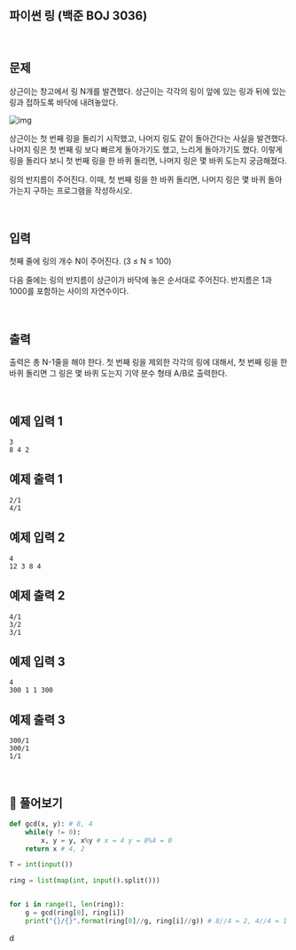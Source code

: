 ## 파이썬 링 (백준 BOJ 3036)

<br>

## 문제

상근이는 창고에서 링 N개를 발견했다. 상근이는 각각의 링이 앞에 있는 링과 뒤에 있는 링과 접하도록 바닥에 내려놓았다. 

![img](https://upload.acmicpc.net/44a0e81a-3870-4e94-8db0-73543fca3aa6/-/preview/)

상근이는 첫 번째 링을 돌리기 시작했고, 나머지 링도 같이 돌아간다는 사실을 발견했다. 나머지 링은 첫 번째 링 보다 빠르게 돌아가기도 했고, 느리게 돌아가기도 했다. 이렇게 링을 돌리다 보니 첫 번째 링을 한 바퀴 돌리면, 나머지 링은 몇 바퀴 도는지 궁금해졌다.

링의 반지름이 주어진다. 이때, 첫 번째 링을 한 바퀴 돌리면, 나머지 링은 몇 바퀴 돌아가는지 구하는 프로그램을 작성하시오.

<br>

## 입력

첫째 줄에 링의 개수 N이 주어진다. (3 ≤ N ≤ 100)

다음 줄에는 링의 반지름이 상근이가 바닥에 놓은 순서대로 주어진다. 반지름은 1과 1000를 포함하는 사이의 자연수이다.

<br>

## 출력

출력은 총 N-1줄을 해야 한다. 첫 번째 링을 제외한 각각의 링에 대해서, 첫 번째 링을 한 바퀴 돌리면 그 링은 몇 바퀴 도는지 기약 분수 형태 A/B로 출력한다.

<br>

## 예제 입력 1

```
3
8 4 2
```

## 예제 출력 1

```
2/1
4/1
```

## 예제 입력 2

```
4
12 3 8 4
```

## 예제 출력 2

```
4/1
3/2
3/1
```

## 예제 입력 3

```
4
300 1 1 300
```

## 예제 출력 3

```
300/1
300/1
1/1
```

<br>

## 📝 풀어보기

``` python
def gcd(x, y): # 8, 4
    while(y != 0):
        x, y = y, x%y # x = 4 y = 8%4 = 0
    return x # 4, 2

T = int(input())

ring = list(map(int, input().split()))


for i in range(1, len(ring)):
    g = gcd(ring[0], ring[i])
    print("{}/{}".format(ring[0]//g, ring[i]//g)) # 8//4 = 2, 4//4 = 1 
```

 d